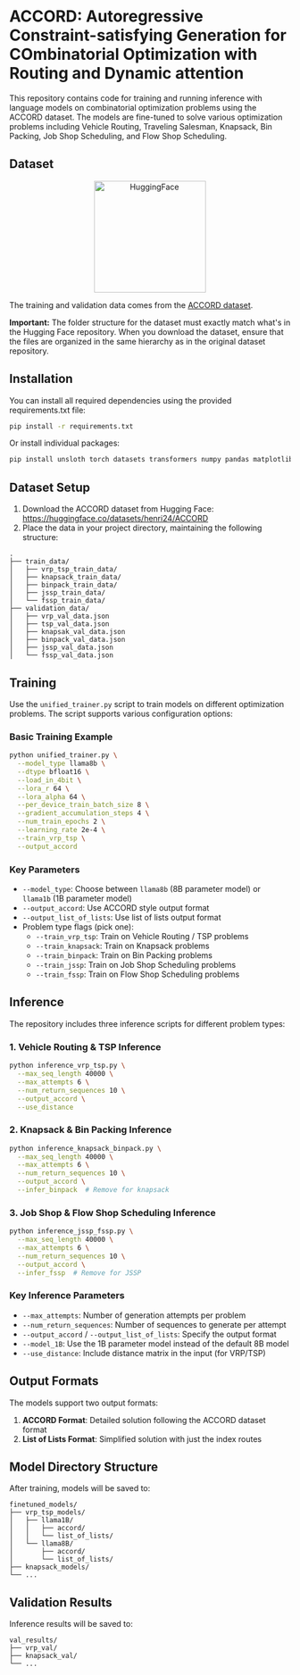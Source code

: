 # ACCORD: Autoregressive Constraint-satisfying Generation for COmbinatorial Optimization with Routing and Dynamic attention 

This repository contains code for training and running inference with language models on combinatorial optimization problems using the ACCORD dataset. The models are fine-tuned to solve various optimization problems including Vehicle Routing, Traveling Salesman, Knapsack, Bin Packing, Job Shop Scheduling, and Flow Shop Scheduling.

## Dataset

<div align="center">
  <a href="https://huggingface.co/datasets/henri24/ACCORD">
    <img src="https://huggingface.co/front/assets/huggingface_logo.svg" alt="HuggingFace" width="200"/>
  </a>
</div>

The training and validation data comes from the [ACCORD dataset](https://huggingface.co/datasets/henri24/ACCORD).

**Important:** The folder structure for the dataset must exactly match what's in the Hugging Face repository. When you download the dataset, ensure that the files are organized in the same hierarchy as in the original dataset repository.

## Installation

You can install all required dependencies using the provided requirements.txt file:

```bash
pip install -r requirements.txt
```

Or install individual packages:

```bash
pip install unsloth torch datasets transformers numpy pandas matplotlib seaborn tqdm
```

## Dataset Setup

1. Download the ACCORD dataset from Hugging Face: https://huggingface.co/datasets/henri24/ACCORD
2. Place the data in your project directory, maintaining the following structure:

```
.
├── train_data/
│   ├── vrp_tsp_train_data/
│   ├── knapsack_train_data/
│   ├── binpack_train_data/
│   ├── jssp_train_data/
│   └── fssp_train_data/
├── validation_data/
│   ├── vrp_val_data.json
│   ├── tsp_val_data.json
│   ├── knapsak_val_data.json
│   ├── binpack_val_data.json
│   ├── jssp_val_data.json
│   └── fssp_val_data.json
```

## Training

Use the `unified_trainer.py` script to train models on different optimization problems. The script supports various configuration options:

### Basic Training Example

```bash
python unified_trainer.py \
  --model_type llama8b \
  --dtype bfloat16 \
  --load_in_4bit \
  --lora_r 64 \
  --lora_alpha 64 \
  --per_device_train_batch_size 8 \
  --gradient_accumulation_steps 4 \
  --num_train_epochs 2 \
  --learning_rate 2e-4 \
  --train_vrp_tsp \
  --output_accord
```

### Key Parameters

- `--model_type`: Choose between `llama8b` (8B parameter model) or `llama1b` (1B parameter model)
- `--output_accord`: Use ACCORD style output format
- `--output_list_of_lists`: Use list of lists output format
- Problem type flags (pick one):
  - `--train_vrp_tsp`: Train on Vehicle Routing / TSP problems
  - `--train_knapsack`: Train on Knapsack problems
  - `--train_binpack`: Train on Bin Packing problems
  - `--train_jssp`: Train on Job Shop Scheduling problems
  - `--train_fssp`: Train on Flow Shop Scheduling problems

## Inference

The repository includes three inference scripts for different problem types:

### 1. Vehicle Routing & TSP Inference

```bash
python inference_vrp_tsp.py \
  --max_seq_length 40000 \
  --max_attempts 6 \
  --num_return_sequences 10 \
  --output_accord \
  --use_distance
```

### 2. Knapsack & Bin Packing Inference

```bash
python inference_knapsack_binpack.py \
  --max_seq_length 40000 \
  --max_attempts 6 \
  --num_return_sequences 10 \
  --output_accord \
  --infer_binpack  # Remove for knapsack
```

### 3. Job Shop & Flow Shop Scheduling Inference

```bash
python inference_jssp_fssp.py \
  --max_seq_length 40000 \
  --max_attempts 6 \
  --num_return_sequences 10 \
  --output_accord \
  --infer_fssp  # Remove for JSSP
```

### Key Inference Parameters

- `--max_attempts`: Number of generation attempts per problem
- `--num_return_sequences`: Number of sequences to generate per attempt
- `--output_accord` / `--output_list_of_lists`: Specify the output format
- `--model_1B`: Use the 1B parameter model instead of the default 8B model
- `--use_distance`: Include distance matrix in the input (for VRP/TSP)

## Output Formats

The models support two output formats:

1. **ACCORD Format**: Detailed solution following the ACCORD dataset format
2. **List of Lists Format**: Simplified solution with just the index routes

## Model Directory Structure

After training, models will be saved to:

```
finetuned_models/
├── vrp_tsp_models/
│   ├── llama1B/
│   │   ├── accord/
│   │   └── list_of_lists/
│   └── llama8B/
│       ├── accord/
│       └── list_of_lists/
├── knapsack_models/
└── ...
```

## Validation Results

Inference results will be saved to:

```
val_results/
├── vrp_val/
├── knapsack_val/
└── ...
```
